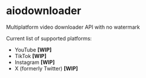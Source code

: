 # aiodownloader
Multiplatform video downloader API with no watermark

Current list of supported platforms:
- YouTube **[WIP]**
- TikTok **[WIP]**
- Instagram **[WIP]**
- X (formerly Twitter) **[WIP]**